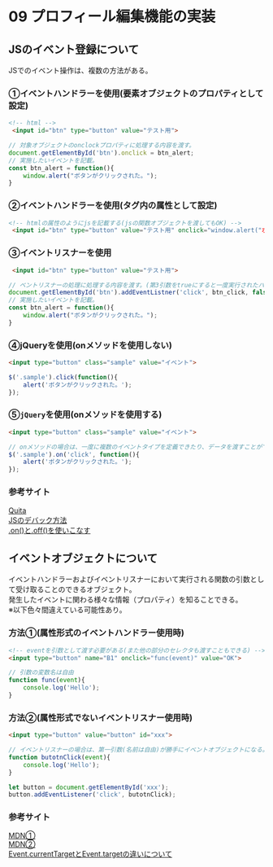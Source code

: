 # 09 プロフィール編集機能の実装  
## JSのイベント登録について  
JSでのイベント操作は、複数の方法がある。  

### ①イベントハンドラーを使用(要素オブジェクトのプロパティとして設定)  
```html
<!-- html -->
 <input id="btn" type="button" value="テスト用">
```
```js
// 対象オブジェクトのonclockプロパティに処理する内容を渡す。
document.getElementById('btn').onclick = btn_alert;
// 実施したいイベントを記載。
const btn_alert = function(){
    window.alert("ボタンがクリックされた。");
}
```

### ②イベントハンドラーを使用(タグ内の属性として設定)  
```html
<!-- htmlの属性のようにjsを記載する(jsの関数オブジェクトを渡してもOK) -->
 <input id="btn" type="button" value="テスト用" onclick="window.alert("ボタンがクリックされた。");">
```

### ③イベントリスナーを使用  
```html
 <input id="btn" type="button" value="テスト用">
```
```js
// ベントリスナーの処理に処理する内容を渡す。(第3引数をtrueにすると一度実行されたハンドラが自動的に削除する。)
document.getElementById('btn').addEventListner('click', btn_click, false);
// 実施したいイベントを記載。
const btn_alert = function(){
    window.alert("ボタンがクリックされた。");
}
```

### ④jQueryを使用(onメソッドを使用しない)  
```html
<input type="button" class="sample" value="イベント">
```
```js
$('.sample').click(function(){
    alert('ボタンがクリックされた。');
});
```

### ⑤`jQuery`を使用(onメソッドを使用する)  
```html
<input type="button" class="sample" value="イベント">
```
```js
// onメソッドの場合は、一度に複数のイベントタイプを定義できたり、データを渡すことができる。
$('.sample').on('click', function(){
    alert('ボタンがクリックされた。');
});
```

### 参考サイト  
[Quita](https://qiita.com/hththt/items/aefbcc6eb191588dadff)  
[JSのデバック方法](https://qiita.com/ozackiee/items/928d28dd079e85b4c525)  
[.on()と.off()を使いこなす](https://www.codegrid.net/articles/2014-practical-jquery-1/)


## イベントオブジェクトについて  
イベントハンドラーおよびイベントリスナーにおいて実行される関数の引数として受け取ることのできるオブジェクト。  
発生したイベントに関わる様々な情報（プロパティ）を知ることできる。  
※以下色々間違えている可能性あり。

### 方法①(属性形式のイベントハンドラー使用時)
```html
<!-- eventを引数として渡す必要がある(また他の部分のセレクタも渡すこともできる) -->
<input type="button" name="B1" onclick="func(event)" value="OK">
```
```js
// 引数の変数名は自由
function func(event){
    console.log('Hello');
}
```

### 方法②(属性形式でないイベントリスナー使用時)
```html
<input type="button" value="button" id="xxx">
```
```js
// イベントリスナーの場合は、第一引数(名前は自由)が勝手にイベントオブジェクトになる。
function butotnClick(event){
    console.log('Hello');
}

let button = document.getElementById('xxx');
button.addEventListener('click', butotnClick);
```

### 参考サイト  
[MDN①](https://developer.mozilla.org/ja/docs/Learn/JavaScript/Building_blocks/Events#event_objects)  
[MDN②](https://developer.mozilla.org/ja/docs/Archive/Mozilla/XUL/Tutorial/More_Event_Handlers)  
[Event.currentTargetとEvent.targetの違いについて
](https://www.javadrive.jp/javascript/event/index9.html)
